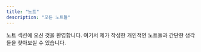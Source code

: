 ```yaml
---
title: "노트"
description: "모든 노트들"
---
```


노트 섹션에 오신 것을 환영합니다. 여기서 제가 작성한 개인적인 노트들과 간단한 생각들을 찾아보실 수 있습니다.
